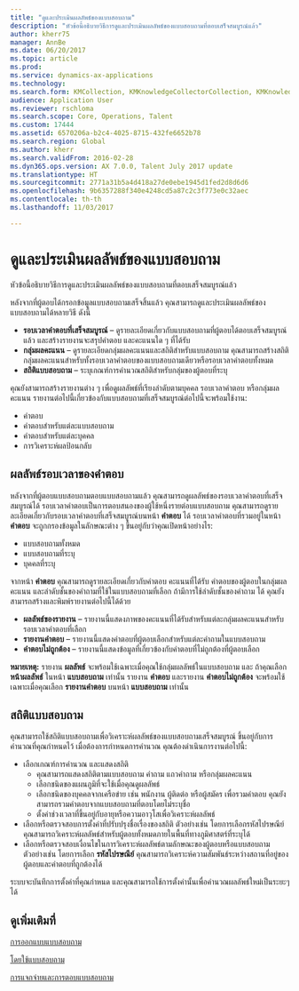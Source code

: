 ```yaml
---
title: "ดูและประเมินผลลัพธ์ของแบบสอบถาม"
description: "หัวข้อนี้อธิบายวิธีการดูและประเมินผลลัพธ์ของแบบสอบถามที่ตอบเสร็จสมบูรณ์แล้ว"
author: kherr75
manager: AnnBe
ms.date: 06/20/2017
ms.topic: article
ms.prod: 
ms.service: dynamics-ax-applications
ms.technology: 
ms.search.form: KMCollection, KMKnowledgeCollectorCollection, KMKnowledgeCollectorUserResults
audience: Application User
ms.reviewer: rschloma
ms.search.scope: Core, Operations, Talent
ms.custom: 17444
ms.assetid: 6570206a-b2c4-4025-8715-432fe6652b78
ms.search.region: Global
ms.author: kherr
ms.search.validFrom: 2016-02-28
ms.dyn365.ops.version: AX 7.0.0, Talent July 2017 update
ms.translationtype: HT
ms.sourcegitcommit: 2771a31b5a4d418a27de0ebe1945d1fed2d8d6d6
ms.openlocfilehash: 9b6357288f340e4248cd5a87c2c3f773e0c32aec
ms.contentlocale: th-th
ms.lasthandoff: 11/03/2017

---
```


# <a name="view-and-evaluate-the-results-of-a-questionnaire"></a>ดูและประเมินผลลัพธ์ของแบบสอบถาม

หัวข้อนี้อธิบายวิธีการดูและประเมินผลลัพธ์ของแบบสอบถามที่ตอบเสร็จสมบูรณ์แล้ว 

หลังจากที่ผู้ตอบได้กรอกข้อมูลแบบสอบถามเสร็จสิ้นแล้ว คุณสามารถดูและประเมินผลลัพธ์ของแบบสอบถามได้หลายวิธี ดังนี้

-   **รอบเวลาคำตอบที่เสร็จสมบูรณ์** – ดูรายละเอียดเกี่ยวกับแบบสอบถามที่ผู้ตอบได้ตอบเสร็จสมบูรณ์แล้ว และสร้างรายงานจะสรุปคำตอบ และคะแนนใด ๆ ที่ได้รับ
-   **กลุ่มผลคะแนน** – ดูรายละเอียดกลุ่มผลคะแนนและสถิติสำหรับแบบสอบถาม คุณสามารถสร้างสถิติกลุ่มผลคะแนนสำหรับทั้งรอบเวลาคำตอบของแบบสอบถามเดียวหรือรอบเวลาคำตอบทั้งหมด
-   **สถิติแบบสอบถาม** – ระบุเกณฑ์การคำนวณสถิติสำหรับกลุ่มของผู้ตอบที่ระบุ

คุณยังสามารถสร้างรายงานต่าง ๆ เพื่อดูผลลัพธ์ที่เรียงลำดับตามบุคคล รอบเวลาคำตอบ หรือกลุ่มผลคะแนน รายงานต่อไปนี้เกี่ยวข้องกับแบบสอบถามที่เสร็จสมบูรณ์ต่อไปนี้จะพร้อมใช้งาน:

-   คำตอบ
-   คำตอบสำหรับแต่ละแบบสอบถาม
-   คำตอบสำหรับแต่ละบุคคล
-   การวิเคราะห์ผลป้อนกลับ

## <a name="answer-session-results"></a>ผลลัพธ์รอบเวลาของคำตอบ
หลังจากที่ผู้ตอบแบบสอบถามตอบแบบสอบถามแล้ว คุณสามารถดูผลลัพธ์ของรอบเวลาคำตอบที่เสร็จสมบูรณ์ได้ รอบเวลาคำตอบเป็นการตอบสนองของผู้ใช้หนึ่งรายต่อบแบบสอบถาม คุณสามารถดูรายละเอียดเกี่ยวกับรอบเวลาคำตอบที่เสร็จสมบูรณ์บนหน้า **คำตอบ** ได้ รอบเวลาคำตอบที่รวมอยู่ในหน้า **คำตอบ** จะถูกกรองข้อมูลในลักษณะต่าง ๆ ขึ้นอยู่กับว่าคุณเปิดหน้าอย่างไร:

-   แบบสอบถามทั้งหมด
-   แบบสอบถามที่ระบุ
-   บุคคลที่ระบุ

จากหน้า **คำตอบ** คุณสามารถดูรายละเอียดเกี่ยวกับคำตอบ คะแนนที่ได้รับ คำตอบของผู้ตอบในกลุ่มผลคะแนน และลำดับชั้นของคำถามที่ใช้ในแบบสอบถามที่เลือก ถ้ามีการใช้ลำดับชั้นของคำถาม ได้ คุณยังสามารถสร้างและพิมพ์รายงานต่อไปนี้ได้ด้วย

-   **ผลลัพธ์ของรายงาน** – รายงานนี้แสดงภาพของคะแนนที่ได้รับสำหรับแต่ละกลุ่มผลคะแนนสำหรับรอบเวลาคำตอบที่เลือก
-   **รายงานคำตอบ** – รายงานนี้แสดงคำตอบที่ผู้ตอบเลือกสำหรับแต่ละคำถามในแบบสอบถาม
-   **คำตอบไม่ถูกต้อง** – รายงานนี้แสดงข้อมูลที่เกี่ยวข้องกับคำตอบที่ไม่ถูกต้องที่ผู้ตอบเลือก

**หมายเหตุ:** รายงาน **ผลลัพธ์** จะพร้อมใช้เฉพาะเมื่อคุณใช้กลุ่มผลลัพธ์ในแบบสอบถาม และ ถ้าคุณเลือก **หน้าผลลัพธ์** ในหน้า **แบบสอบถาม** เท่านั้น รายงาน **คำตอบ** และรายงาน **คำตอบไม่ถูกต้อง** จะพร้อมใช้เฉพาะเมื่อคุณเลือก **รายงานคำตอบ** บนหน้า **แบบสอบถาม** เท่านั้น

## <a name="questionnaire-statistics"></a>สถิติแบบสอบถาม
คุณสามารถใช้สถิติแบบสอบถามเพื่อวิเคราะห์ผลลัพธ์ของแบบสอบถามเสร็จสมบูรณ์ ขึ้นอยู่กับการคำนวณที่คุณกำหนดไว้ เมื่อต้องการกำหนดการคำนวณ คุณต้องดำเนินการงานต่อไปนี้:

-   เลือกเกณฑ์การคำนวณ และแสดงสถิติ
    -   คุณสามารถแสดงสถิติตามแบบสอบถาม คำถาม แถวคำถาม หรือกลุ่มผลคะแนน
    -   เลือกชนิดของแผนภูมิที่จะใช้เมื่อคุณดูผลลัพธ์
    -   เลือกชนิดของบุคคลจากเครือข่าย เช่น พนักงาน ผู้ติดต่อ หรือผู้สมัคร เพื่อรวมคำตอบ คุณยังสามารถรวมคำตอบจากแบบสอบถามที่ตอบโดยไม่ระบุชื่อ
    -   ตั้งค่าช่วงเวลาที่ขึ้นอยู่กับอายุหรือความอาวุโสเพื่อวิเคราะห์ผลลัพธ์
-   เลือกหรือตรวจสอบการตั้งค่าที่ปรับปรุงชื่อเรื่องของสถิติ ตัวอย่างเช่น โดยการเลือกรหัสไปรษณีย์ คุณสามารถวิเคราะห์ผลลัพธ์สำหรับผู้ตอบทั้งหมดภายในพื้นที่ทางภูมิศาสตร์ที่ระบุได้
-   เลือกหรือตรวจสอบเงื่อนไขในการวิเคราะห์ผลลัพธ์ตามลักษณะของผู้ตอบหรือแบบสอบถาม ตัวอย่างเช่น โดยการเลือก **รหัสไปรษณีย์** คุณสามารถวิเคราะห์ความสัมพันธ์ระหว่างสถานที่อยู่ของผู้ตอบและคำตอบที่ถูกต้องได้

ระบบจะบันทึกการตั้งค่าที่คุณกำหนด และคุณสามารถใช้การตั้งค่านั้นเพื่อคำนวณผลลัพธ์ใหม่เป็นระยะๆ ได้

<a name="see-also"></a>ดูเพิ่มเติมที่
--------

[การออกแบบแบบสอบถาม](design-questionnaires.md)

[โดยใช้แบบสอบถาม](questionnaires.md)

[การแจกจ่ายและการตอบแบบสอบถาม](distribute-questionnaires.md)


